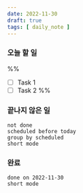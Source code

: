 ```yaml
---
date: 2022-11-30
draft: true
tags: [ daily_note ]
---
```

### 오늘 할 일
%%
- [ ] Task 1
- [ ] Task 2
%%

### 끝나지 않은 일
```tasks
not done
scheduled before today
group by scheduled
short mode
```

### 완료
```tasks
done on 2022-11-30
short mode
```